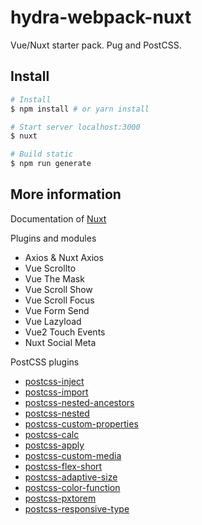 # hydra-webpack-nuxt

Vue/Nuxt starter pack. Pug and PostCSS.

## Install

``` bash
# Install
$ npm install # or yarn install

# Start server localhost:3000
$ nuxt

# Build static
$ npm run generate
```

## More information

Documentation of [Nuxt](https://github.com/nuxt/nuxt.js)

Plugins and modules
* Axios & Nuxt Axios
* Vue Scrollto
* Vue The Mask
* Vue Scroll Show
* Vue Scroll Focus
* Vue Form Send
* Vue Lazyload
* Vue2 Touch Events
* Nuxt Social Meta

PostCSS plugins
* [postcss-inject](https://github.com/iamfrntdv/postcss-inject)
* [postcss-import](https://github.com/postcss/postcss-import)
* [postcss-nested-ancestors](https://github.com/toomuchdesign/postcss-nested-ancestors)
* [postcss-nested](https://github.com/postcss/postcss-nested)
* [postcss-custom-properties](https://github.com/postcss/postcss-custom-properties)
* [postcss-calc](https://github.com/postcss/postcss-calc)
* [postcss-apply](https://github.com/pascalduez/postcss-apply)
* [postcss-custom-media](https://github.com/postcss/postcss-custom-media)
* [postcss-flex-short](https://github.com/AlekseyPleshkov/postcss-flex-short)
* [postcss-adaptive-size](https://github.com/AlekseyPleshkov/postcss-adaptive-size)
* [postcss-color-function](https://github.com/postcss/postcss-color-function)
* [postcss-pxtorem](https://github.com/cuth/postcss-pxtorem)
* [postcss-responsive-type](https://github.com/seaneking/postcss-responsive-type)
